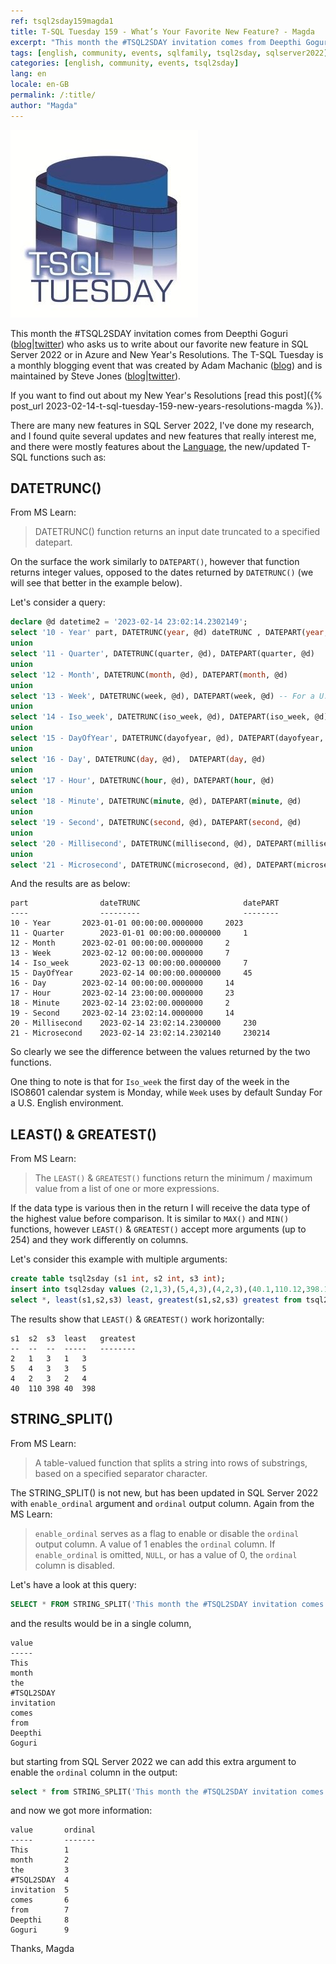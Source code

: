 ```yaml
---
ref: tsql2sday159magda1
title: T-SQL Tuesday 159 - What’s Your Favorite New Feature? - Magda
excerpt: "This month the #TSQL2SDAY invitation comes from Deepthi Goguri who asks us to write about our favorite new feature in SQL Server 2022 or in Azure and New Year's Resolutions."
tags: [english, community, events, sqlfamily, tsql2sday, sqlserver2022]
categories: [english, community, events, tsql2sday]
lang: en
locale: en-GB
permalink: /:title/
author: "Magda"
---
```


[![T-SQL Tuesday Logo](/assets/images/t-sql-tuesday-logo.jpg)](https://dbanuggets.com/2023/02/05/t-sql-tuesday-159-invitation-whats-your-new-favorite-feature/ "T-SQL Tuesday invitation")

This month the #TSQL2SDAY invitation comes from Deepthi Goguri ([blog](http://tsqltuesday.com/2023/02/07/t-sql-tuesday-159-whats-your-favorite-new-feature/)\|[twitter](https://twitter.com/dbanuggets)) who asks us to write about our favorite new feature in SQL Server 2022 or in Azure and New Year's Resolutions. The T-SQL Tuesday is a monthly blogging event that was created by Adam Machanic ([blog](http://dataeducation.com/)) and is maintained by Steve Jones ([blog](https://voiceofthedba.wordpress.com/)\|[twitter](https://twitter.com/way0utwest)).

If you want to find out about my New Year's Resolutions [read this post]({% post_url 2023-02-14-t-sql-tuesday-159-new-years-resolutions-magda %}).

There are many new features in SQL Server 2022, I've done my research, and I found quite several updates and new features that really interest me, and there were mostly features about the [Language](https://learn.microsoft.com/en-us/sql/sql-server/what-s-new-in-sql-server-2022?view=sql-server-ver16#language), the new/updated T-SQL functions such as:

## DATETRUNC()

From MS Learn:
> DATETRUNC() function returns an input date truncated to a specified datepart.

On the surface the work similarly to `DATEPART()`, however that function returns integer values, opposed to the dates returned by `DATETRUNC()` (we will see that better in the example below). 

Let's consider a query:
```sql
declare @d datetime2 = '2023-02-14 23:02:14.2302149';
select '10 - Year' part, DATETRUNC(year, @d) dateTRUNC , DATEPART(year, @d) datePART
union
select '11 - Quarter', DATETRUNC(quarter, @d), DATEPART(quarter, @d)
union
select '12 - Month', DATETRUNC(month, @d), DATEPART(month, @d)
union
select '13 - Week', DATETRUNC(week, @d), DATEPART(week, @d) -- For a U.S. English environment, @@DATEFIRST defaults to 7 (Sunday).
union
select '14 - Iso_week', DATETRUNC(iso_week, @d), DATEPART(iso_week, @d)
union
select '15 - DayOfYear', DATETRUNC(dayofyear, @d), DATEPART(dayofyear, @d) 
union
select '16 - Day', DATETRUNC(day, @d),  DATEPART(day, @d)
union
select '17 - Hour', DATETRUNC(hour, @d), DATEPART(hour, @d)
union
select '18 - Minute', DATETRUNC(minute, @d), DATEPART(minute, @d)
union
select '19 - Second', DATETRUNC(second, @d), DATEPART(second, @d)
union
select '20 - Millisecond', DATETRUNC(millisecond, @d), DATEPART(millisecond, @d)
union
select '21 - Microsecond', DATETRUNC(microsecond, @d), DATEPART(microsecond, @d);
```

And the results are as below:
```
part	            dateTRUNC	                    datePART
----                ---------                       --------
10 - Year		2023-01-01 00:00:00.0000000	    2023
11 - Quarter		2023-01-01 00:00:00.0000000	    1
12 - Month		2023-02-01 00:00:00.0000000	    2
13 - Week		2023-02-12 00:00:00.0000000	    7
14 - Iso_week		2023-02-13 00:00:00.0000000	    7
15 - DayOfYear		2023-02-14 00:00:00.0000000	    45
16 - Day		2023-02-14 00:00:00.0000000	    14
17 - Hour		2023-02-14 23:00:00.0000000	    23
18 - Minute		2023-02-14 23:02:00.0000000	    2
19 - Second		2023-02-14 23:02:14.0000000	    14
20 - Millisecond	2023-02-14 23:02:14.2300000	    230
21 - Microsecond	2023-02-14 23:02:14.2302140	    230214
```

So clearly we see the difference between the values returned by the two functions. 

One thing to note is that for `Iso_week` the first day of the week in the ISO8601 calendar system is Monday, while `Week` uses by default Sunday For a U.S. English environment.



## LEAST() & GREATEST()

From MS Learn:
> The `LEAST()` & `GREATEST()` functions return the minimum / maximum value from a list of one or more expressions.

If the data type is various then in the return I will receive the data type of the highest value before comparison. It is similar to `MAX()` and `MIN()` functions, however `LEAST()` & `GREATEST()` accept more arguments  (up to 254) and they work differently on columns. 

Let's consider this example with multiple arguments:

```sql
create table tsql2sday (s1 int, s2 int, s3 int);
insert into tsql2sday values (2,1,3),(5,4,3),(4,2,3),(40.1,110.12,398.1);
select *, least(s1,s2,s3) least, greatest(s1,s2,s3) greatest from tsql2sday;
```

The results show that `LEAST()` & `GREATEST()` work horizontally:
```
s1	s2	s3	least	greatest
--	--	--	-----	--------
2	1	3	1	3
5	4	3	3	5
4	2	3	2	4
40	110	398	40	398
```



## STRING_SPLIT()

From MS Learn:
> A table-valued function that splits a string into rows of substrings, based on a specified separator character.

The STRING_SPLIT() is not new, but has been updated in SQL Server 2022 with `enable_ordinal` argument and `ordinal` output column. Again from the MS Learn:

> `enable_ordinal` serves as a flag to enable or disable the `ordinal` output column. A value of 1 enables the `ordinal` column. If `enable_ordinal` is omitted, `NULL`, or has a value of 0, the `ordinal` column is disabled.

Let's have a look at this query:
```sql
SELECT * FROM STRING_SPLIT('This month the #TSQL2SDAY invitation comes from Deepthi Goguri',' ');
```
and the results would be in a single column,
```
value
-----
This
month
the
#TSQL2SDAY
invitation
comes
from
Deepthi
Goguri
```

but starting from SQL Server 2022 we can add this extra argument to enable the `ordinal` column in the output:
```sql
select * from STRING_SPLIT('This month the #TSQL2SDAY invitation comes from Deepthi Goguri',' ', 1);
```

and now we got more information:
```
value	    ordinal
-----       -------
This	    1
month	    2
the	        3
#TSQL2SDAY	4
invitation	5
comes	    6
from	    7   
Deepthi	    8
Goguri	    9
```

Thanks,
Magda